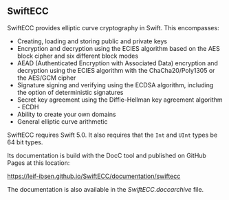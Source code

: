 ## SwiftECC

SwiftECC provides elliptic curve cryptography in Swift.
This encompasses:

* Creating, loading and storing public and private keys</li>
* Encryption and decryption using the ECIES algorithm based on the AES block cipher and six different block modes
* AEAD (Authenticated Encryption with Associated Data) encryption and decryption using the ECIES algorithm with the ChaCha20/Poly1305 or the AES/GCM cipher
* Signature signing and verifying using the ECDSA algorithm, including the option of deterministic signatures
* Secret key agreement using the Diffie-Hellman key agreement algorithm - ECDH
* Ability to create your own domains
* General elliptic curve arithmetic

SwiftECC requires Swift 5.0. It also requires that the `Int` and `UInt` types be 64 bit types.

Its documentation is build with the DocC tool and published on GitHub Pages at this location:

https://leif-ibsen.github.io/SwiftECC/documentation/swiftecc

The documentation is also available in the *SwiftECC.doccarchive* file.

